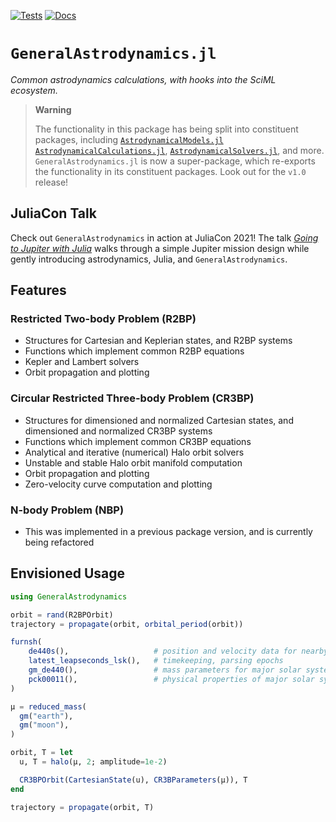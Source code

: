 [![Tests](https://github.com/cadojo/GeneralAstrodynamics.jl/workflows/Tests/badge.svg)](https://github.com/cadojo/GeneralAstrodynamics.jl/actions?query=workflow%3ATests)
[![Docs](https://github.com/cadojo/GeneralAstrodynamics.jl/workflows/Documentation/badge.svg)](https://cadojo.github.io/GeneralAstrodynamics.jl/)

# `GeneralAstrodynamics.jl`

_Common astrodynamics calculations, with hooks into the SciML ecosystem._

> **Warning**
> 
> The functionality in this package has being split into constituent packages, including
> [`AstrodynamicalModels.jl`](https://github.com/cadojo/GeneralAstrodynamics/blob/main/lib/AstrodynamicalModels.jl,)
> [`AstrodynamicalCalculations.jl`](https://github.com/cadojo/GeneralAstrodynamics/blob/main/lib/AstrodynamicalCalculations.jl),
> [`AstrodynamicalSolvers.jl`](https://github.com/cadojo/GeneralAstrodynamics/blob/main/lib/AstrodynamicalModels.jl),
> and more. `GeneralAstrodynamics.jl` is now a super-package, which 
> re-exports the functionality in its constituent packages. 
> Look out for the `v1.0` release!

## JuliaCon Talk

Check out `GeneralAstrodynamics` in action at JuliaCon 2021! The talk
[_Going to Jupiter with Julia_](https://www.youtube.com/watch?v=WnvKaUsGv8w)
walks through a simple Jupiter mission design while gently introducing
astrodynamics, Julia, and `GeneralAstrodynamics`.

## Features

### Restricted Two-body Problem (R2BP)

- Structures for Cartesian and Keplerian states, and R2BP systems
- Functions which implement common R2BP equations
- Kepler and Lambert solvers
- Orbit propagation and plotting

### Circular Restricted Three-body Problem (CR3BP)

- Structures for dimensioned and normalized Cartesian states, and dimensioned
  and normalized CR3BP systems
- Functions which implement common CR3BP equations
- Analytical and iterative (numerical) Halo orbit solvers
- Unstable and stable Halo orbit manifold computation
- Orbit propagation and plotting
- Zero-velocity curve computation and plotting

### N-body Problem (NBP)

- This was implemented in a previous package version, and is currently being
  refactored

## Envisioned Usage

```julia
using GeneralAstrodynamics

orbit = rand(R2BPOrbit)
trajectory = propagate(orbit, orbital_period(orbit))

furnsh(
    de440s(),                   # position and velocity data for nearby planets
    latest_leapseconds_lsk(),   # timekeeping, parsing epochs
    gm_de440(),                 # mass parameters for major solar system bodies
    pck00011(),                 # physical properties of major solar system bodies
)

μ = reduced_mass(
  gm("earth"),
  gm("moon"),
)

orbit, T = let
  u, T = halo(μ, 2; amplitude=1e-2)

  CR3BPOrbit(CartesianState(u), CR3BParameters(μ)), T
end

trajectory = propagate(orbit, T)
```